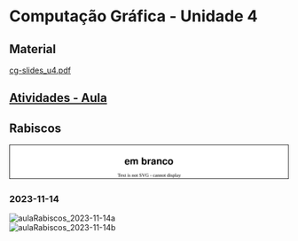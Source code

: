 # Computação Gráfica - Unidade 4  

<!-- TODO: arrumar
Interface, Transformações 2D e Seleção, Programação orientada a eventos. Elementos de interface, Eventos e atributos de elementos de interface. Funções callback (teclado e mouse). Transformações de sistemas de coordenadas Transformações geométricas 2D, Algoritmos de seleção, Boundaring Box.  

Objetivo: demonstrar conhecimento no desenvolvimento de sistemas com interface gráfica com o usuário. Interpretar, especificar e desenvolver aplicações simples com transformações geométricas.  -->

## Material  

[cg-slides_u4.pdf](./cg-slides_u4.pdf "cg-slides_u4.pdf")  

## [Atividades - Aula](./Atividade4/README.md "Atividades - Aula")  

## Rabiscos

![Rabiscos](aulaRabiscos.drawio.svg)

### 2023-11-14

![aulaRabiscos_2023-11-14a](aulaRabiscos_2023-11-14a.png)  
![aulaRabiscos_2023-11-14b](aulaRabiscos_2023-11-14b.png)  
